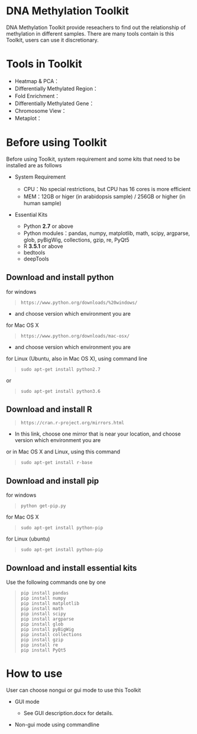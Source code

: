 # DNA Methylation Toolkit
DNA Methylation Toolkit provide reseachers to find out the relationship of methylation in different samples.
There are many tools contain is this Toolkit, users can use it discretionary.

# Tools in Toolkit
* Heatmap & PCA：
* Differentially Methylated Region：
* Fold Enrichment：
* Differentially Methylated Gene：
* Chromosome View：
* Metaplot：

# Before using Toolkit
Before using Toolkit, system requirement and some kits that need to be installed are as follows
* System Requirement
  * CPU：No special restrictions, but CPU has 16 cores is more efficient
  * MEM：12GB or higer (in arabidopsis sample) / 256GB or higher (in human sample)

* Essential Kits
  * Python **2.7** or above
  * Python modules：pandas, numpy, matplotlib, math, scipy, argparse, glob, pyBigWig, collections, gzip, re, PyQt5
  * R **3.5.1** or above
  * bedtools
  * deepTools
  
## Download and install python
for windows
>     https://www.python.org/downloads/%20windows/
  * and choose version which environment you are

for Mac OS X
>     https://www.python.org/downloads/mac-osx/
  * and choose version which environment you are

for Linux (Ubuntu, also in Mac OS X), using command line
>     sudo apt-get install python2.7
or
>     sudo apt-get install python3.6

## Download and install R
>     https://cran.r-project.org/mirrors.html
  * In this link, choose one mirror that is near your location, and choose version which environment you are

or in Mac OS X and Linux, using this command
>     sudo apt-get install r-base

## Download and install pip
for windows
>     python get-pip.py

for Mac OS X
>     sudo apt-get install python-pip

for Linux (ubuntu)
>     sudo apt-get install python-pip

## Download and install essential kits
Use the following commands one by one
>     pip install pandas
>     pip install numpy
>     pip install matplotlib
>     pip install math
>     pip install scipy
>     pip install argparse
>     pip install glob
>     pip install pyBigWig
>     pip install collections
>     pip install gzip
>     pip install re
>     pip install PyQt5

# How to use
User can choose nongui or gui mode to use this Toolkit
* GUI mode
  * See GUI description.docx for details.  

* Non-gui mode
using commandline
